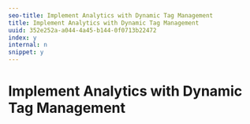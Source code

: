```yaml
---
seo-title: Implement Analytics with Dynamic Tag Management
title: Implement Analytics with Dynamic Tag Management
uuid: 352e252a-a044-4a45-b144-0f0713b22472
index: y
internal: n
snippet: y
---
```


# Implement Analytics with Dynamic Tag Management

